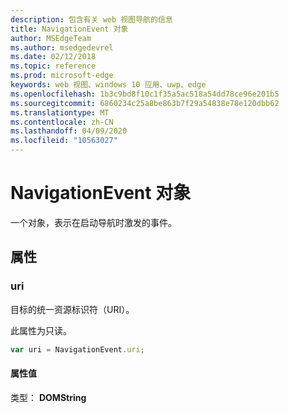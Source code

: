 ```yaml
---
description: 包含有关 web 视图导航的信息
title: NavigationEvent 对象
author: MSEdgeTeam
ms.author: msedgedevrel
ms.date: 02/12/2018
ms.topic: reference
ms.prod: microsoft-edge
keywords: web 视图、windows 10 应用、uwp、edge
ms.openlocfilehash: 1b3c9bd8f10c1f35a5ac518a54dd78ce96e201b5
ms.sourcegitcommit: 6860234c25a8be863b7f29a54838e78e120dbb62
ms.translationtype: MT
ms.contentlocale: zh-CN
ms.lasthandoff: 04/09/2020
ms.locfileid: "10563027"
---
```

# NavigationEvent 对象

一个对象，表示在启动导航时激发的事件。

## 属性
    
### uri

目标的统一资源标识符（URI）。

此属性为只读。

```js
var uri = NavigationEvent.uri;
```

#### 属性值
类型： **DOMString**
